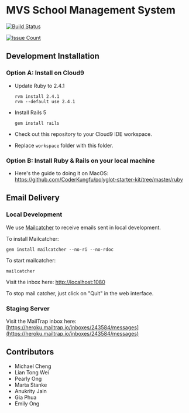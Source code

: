# MVS School Management System

[![Build Status](https://travis-ci.org/mvs-singapore/mvs-sms.svg?branch=master)](https://travis-ci.org/mvs-singapore/mvs-sms)

[![Issue Count](https://codeclimate.com/github/mvs-singapore/mvs-sms/badges/issue_count.svg)](https://codeclimate.com/github/mvs-singapore/mvs-sms)

## Development Installation

### Option A: Install on Cloud9

- Update Ruby to 2.4.1

  ```
  rvm install 2.4.1
  rvm --default use 2.4.1
  ```

- Install Rails 5

  ```
  gem install rails
  ```

- Check out this repository to your Cloud9 IDE workspace.
- Replace `workspace` folder with this folder.

### Option B: Install Ruby & Rails on your local machine

- Here's the guide to doing it on MacOS: https://github.com/CoderKungfu/polyglot-starter-kit/tree/master/ruby

## Email Delivery

### Local Development

We use [Mailcatcher](https://mailcatcher.me) to receive emails sent in local development.

To install Mailcatcher:

```
gem install mailcatcher --no-ri --no-rdoc
```

To start mailcatcher:

```
mailcatcher
```

Visit the inbox here: [http://localhost:1080](http://localhost:1080)

To stop mail catcher, just click on "Quit" in the web interface.

### Staging Server

Visit the MailTrap inbox here: [https://heroku.mailtrap.io/inboxes/243584/messages](https://heroku.mailtrap.io/inboxes/243584/messages)

## Contributors

- Michael Cheng
- Lian Tong Wei
- Pearly Ong
- Marta Stanke
- Anukrity Jain
- Gia Phua
- Emily Ong
